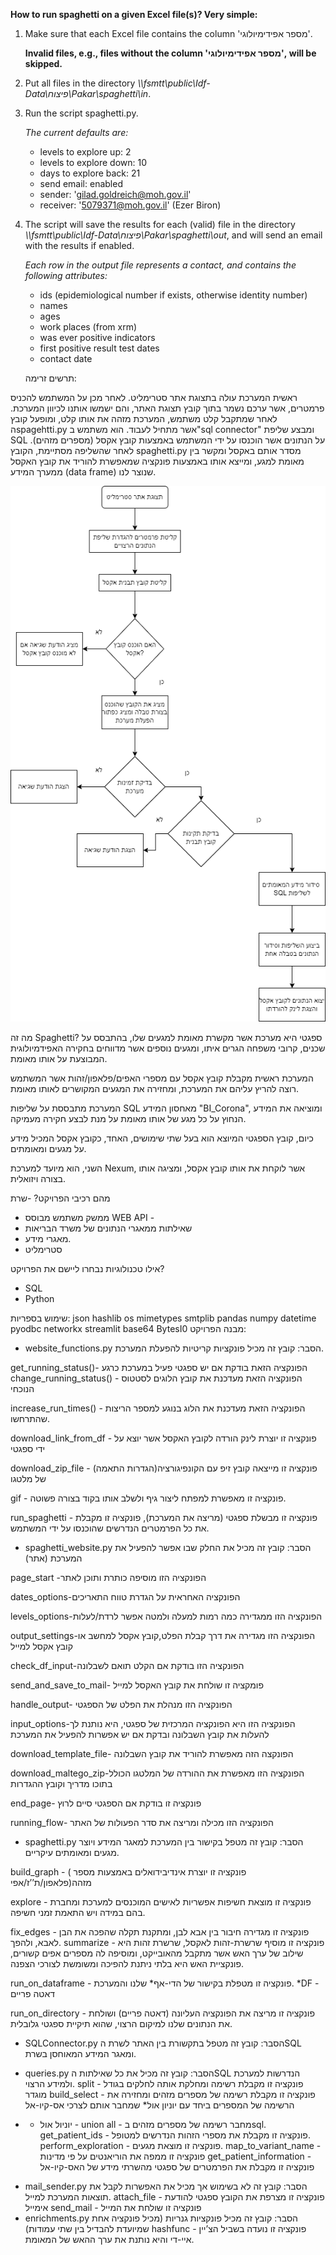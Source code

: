 **How to run spaghetti on a given Excel file(s)?
Very simple:**

1. Make sure that each Excel file contains the column 'מספר אפידימיולוגי'. 
    
    **Invalid files, e.g., files without the column 'מספר אפידימיולוגי', will be skipped.**

2. Put all files in the directory *\\\\fsmtt\public\Idf-Data\פיצוח\Pakar\spaghetti\in*.
3. Run the script spaghetti.py.
    
    *The current defaults are:*
    - levels to explore up: 2
    - levels to explore down: 10
    - days to explore back: 21
    - send email: enabled
    - sender: 'gilad.goldreich@moh.gov.il'
    - receiver: '5079371@moh.gov.il' (Ezer Biron)
4. The script will save the results for each (valid) file in the directory *\\\\fsmtt\public\Idf-Data\פיצוח\Pakar\spaghetti\out*,
and will send an email with the results if enabled.

    *Each row in the output file represents a contact, and contains the following attributes:*
    - ids (epidemiological number if exists, otherwise identity number)
    - names
    - ages
    - work places (from xrm)
    - was ever positive indicators
    - first positive result test dates
    - contact date


    תרשים זרימה:

ראשית המערכת עולה בתצוגת אתר סטרימליט.
לאחר מכן על המשתמש להכניס פרמטרים, אשר ערכם נשמר בתוך קובץ תצוגת האתר, והם ישמשו אותנו לכיוון המערכת.
לאחר שמתקבל קלט משתמש, המערכת מזהה את אותו קלט, ומופעל קובץ הspagehtti.py אשר מתחיל לעבוד.
הוא משתמש ב"sql connector" ומבצע שליפת SQL על הנתונים אשר הוכנסו על ידי המשתמש באמצעות קובץ אקסל (מספרים מזהים).
 לאחר שהשליפה מסתיימת, הקובץ spaghetti.py מסדר אותם באקסל ומקשר בין מאומת למגע, ומייצא אותו באמצעות פונקציה שמאפשרת להוריד את קובץ האקסל ממערך המידע (data frame) שנוצר לנו.

![Alt text](Untitled%20Diagram.drawio.png)


מה זה Spaghetti?
ספגטי היא מערכת אשר מקשרת מאומת למגעים שלו, בהתבסס על שכנים, קרובי משפחה הגרים איתו, ומגעים נוספים אשר מדווחים בחקירה האפידמיולוגית המבוצעת על אותו מאומת.

המערכת ראשית מקבלת קובץ אקסל עם מספרי האפים/פלאפון/זהות אשר המשתמש רוצה להריץ עליהם את המערכת, ומחזירה את המגעים המקושרים לאותו מאומת.

המערכת מתבססת על שליפות SQL מאחסון המידע "BI_Corona", ומוציאה את המידע הנחוץ על כל מגע של אותו מאומת על מנת לבצע חקירה מעמיקה.

כיום, קובץ הספגטי המיוצא הוא בעל שתי שימושים, האחד, כקובץ אקסל המכיל מידע על מגעים ומאומתים.

השני, הוא מיועד למערכת Nexum, אשר לוקחת את אותו קובץ אקסל, ומציגה אותו בצורה ויזואלית.

מהם רכיבי הפרויקט?
-שרת
- ממשק משתמש מבוסס WEB
API -
- שאילתות ממאגרי הנתונים של משרד הבריאות
- מאגרי מידע.
- סטרימליט

אילו טכנולוגיות נבחרו ליישם את הפרויקט?
-	SQL
-	Python

שימוש בספריות:
json
hashlib
os
mimetypes
smtplib
pandas
numpy
datetime
pyodbc
networkx
streamlit
base64
BytesI0
מבנה הפרויקט:

-	website_functions.py
הסבר: קובץ זה מכיל פונקציות קריטיות להפעלת המערכת.

get_running_status()- הפונקציה הזאת בודקת אם יש ספגטי פעיל במערכת כרגע
change_running_status() -  הפונקציה הזאת מעדכנת את קובץ הלוגים לסטטוס הנוכחי

increase_run_times()  -  הפונקציה הזאת מעדכנת את הלוג בנוגע למספר הריצות שהתרחשו.

download_link_from_df  - פונקציה זו יוצרת לינק הורדה לקובץ האקסל אשר יוצא על ידי ספגטי

download_zip_file - פונקציה זו מייצאה קובץ זיפ עם הקונפיגורציה(הגדרות התאמה) של מלטגו

gif - פונקציה זו מאפשרת למפתח ליצור גיף ולשלב אותו בקוד בצורה פשוטה.

run_spaghetti - פונקציה זו מבשלת ספגטי (מריצה את המערכת), פונקציה זו מקבלת את כל הפרמטרים הנדרשים שהוכנסו על ידי המשתמש.

-	spaghetti_website.py
הסבר: קובץ זה מכיל את החלק שבו אפשר להפעיל את המערכת (אתר)

page_start -הפונקציה הזו מוסיפה כותרת ותוכן לאתר

dates_options-הפונקציה האחראית על הגדרת טווח התאריכים

levels_options-הפונקציה הזו ממגדירה כמה רמות למעלה ולמטה אפשר לרדת/לעלות

output_settings-הפונקציה הזו מגדירה את דרך קבלת הפלט,קובץ אקסל למחשב או קובץ אקסל למייל

check_df_input-הפונקציה הזו בודקת אם הקלט תואם לשבלונה

send_and_save_to_mail- פומקציה זו שולחת את קובץ האקסל למייל

handle_output- הפונקציה הזו מנהלת את הפלט של הספגטי

input_options-הפונקציה הזו היא הפונקציה המרכזית של ספגטי, היא נותנת לך להעלות את קובץ השבלונה ובדקת אם יש אפשרות להפעיל את המערכת

download_template_file- הפונקצה הזה מאפשרת להוריד את קובץ השבלונה

download_maltego_zip-הפונקציה הזו מאפשרת את ההורדה של המלטגו הכולל בתוכו מדריך וקובץ ההגדרות

end_page- פונקציה זו בודקת אם הספגטי סיים לרוץ

running_flow- הפונקציה הזו מכילה ומריצה את סדר הפעולות של האתר

-	spaghetti.py
הסבר: קובץ זה מטפל בקישור בין המערכת למאגר המידע ויוצר מגעים ומאומתים עיקריים.

build_graph - ( פונקציה זו יוצרת אינדיבידואלים באמצעות מספר מזהה(פלאפון/ת’’ז/אפי

explore - פונקציה זו מוצאת חשיפות אפשריות לאישים המוכנסים למערכת ומחברת בהם במידה ויש התאמת זמני חשיפה.

fix_edges - פונקציה זו מגדירה חיבור בין אבא לבן, ומתקנת תקלה שהפכה את הבן לאבא, ולהפך.
summarize - פונקציה זו מוסיף שרשרת-זהות לאקסל, שרשרת זהות היא שילוב של ערך האש אשר מתקבל מהאובייקט, ומוסיפה לה מספרים אפים קשורים, פונקציית האש היא בלתי ניתנת להפיכה ומשומשת לצורכי הצפנה.

run_on_dataframe - פונקציה זו מטפלת בקישור של הדי-אף* שלנו והמערכת.
*DF - דאטה פריים

run_on_directory - פונקציה זו מריצה את הפונקציה העליונה (דאטה פריים) ושולחת את הנתונים שלנו למיקום הרצוי, שהוא תיקיית ספגטי גלובלית.

-	SQLConnector.py
הסבר: קובץ זה מטפל בתקשורת בין האתר לשרת הSQL ומאגר המידע המאוחסן בשרת.

-	queries.py
הסבר: קובץ זה מכיל את כל שאילתות הSQL הנדרשות למערכת ולמידע הרצוי.
split - פונקציה זו מקבלת רשימה ומחלקת אותה לחלקים בגודל מוגדר
build_select - פונקציה זו מקבלת רשימה של מספרים מזהים ומחזירה את הרשימה של המספרים ביחד עם יוניון אול* שמחבר אותם לצרכי אס-קיו-אל
* - יוניול אול - union all - מחבר רשימה של מספרים מזהים בsql.
get_patient_ids - פונקציה זו מקבלת את מספרי הזהות הנדרשים למטופל.
perform_exploration - פונקציה זו מוצאת מגעים.
map_to_variant_name - פונקציה זו ממפה את הוריאנטים על פי מדינות
get_patient_information - פונקציה זו מקבלת את הפרמטרים של ספגטי מהשרתי מידע של האס-קיו-אל

-	mail_sender.py
הסבר: קובץ זה לא בשימוש אך מכיל את האפשרות לקבל את תוצאות המערכת למייל.
attach_file - פונקציה זו מצרפת את הקובץ ספגטי להודעת אימייל
send_mail - פונקציה זו שולחת את המייל
-	enrichments.py
הסבר: קובץ זה מכיל פונקציות גנריות (מכיל פונקציה אחת שמיועדת להבדיל בין שתי עמודות)
hashfunc - פונקציה זו נועדה בשביל הצ’יין איי-די והיא נותנת את ערך ההאש של המאומת.
